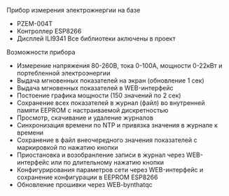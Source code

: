 Прибор измерения электрожнергии на базе 
- PZEM-004T
- Контроллер ESP8266
- Дисплей ILI9341
Все библиотеки аключены в проект

Возможности прибора
- Измерение напряжения 80-260В, тока 0-100А, мощности 0-22кВт и портебленной электроэнергии
- Выдача мгновенных показателей на экран (обновление 1 сек)
- Выдача мгновенных показателей в WEB-интерфейс
- Постоение графика мощности (150 значений по 2 сек)
- Сохранение всех показателей в журнал (файл) во внутренней памяти EEPROM с настраиваемой дискретностью
- Просмотр, скачивание и удаление журналов
- Синхронизация времени по NTP и привязка значения в журнале к времени
- Сохранение в файл внеочередного значения показателей с маркировкой по нажатию кнопки
- Приостановка и возобранление записи в журнал через WEB-интерфейс или по длительному нажатию кнопки
- Конфигурирования параметров сети через WEB-интерфейс и сохранение конфигурации в EEPROM ESP8266
- Обновление прошивки через WEB-bynthatqc


